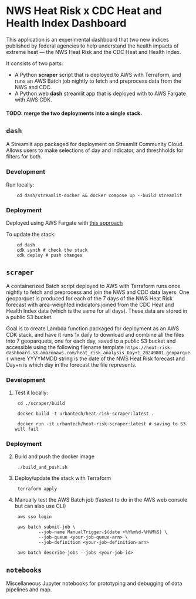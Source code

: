 # NWS Heat Risk x CDC Heat and Health Index Dashboard

This application is an experimental dashboard that two new indices published by federal agencies to help understand the health impacts of extreme heat — the NWS Heat Risk and the CDC Heat and Health Index.

It consists of two parts:

- A Python **scraper** script that is deployed to AWS with Terraform, and runs an AWS Batch job nightly to fetch and preprocess data from the NWS and CDC.
- A Python web **dash** streamlit app that is deployed with to AWS Fargate with AWS CDK.

#### TODO: merge the two deployments into a single stack.

## `dash`

A Streamlit app packaged for deployment on Streamlit Community Cloud. Allows users to make selections of day and indicator, and threshholds for filters for both.

### Development

Run locally:

        cd dash/streamlit-docker && docker compose up --build streamlit

### Deployment

Deployed using AWS Fargate with [this approach](https://github.com/tzaffi/streamlit-cdk-fargate)

To update the stack:

        cd dash
        cdk synth # check the stack
        cdk deploy # push changes

## `scraper`

A containerized Batch script deployed to AWS with Terraform runs once nightly to fetch and preprocess and join the NWS and CDC data layers. One geoparquet is produced for each of the 7 days of the NWS Heat Risk forecast with area-weighted indicators joined from the CDC Heat and Health Index data (which is the same for all days). These data are stored in a public S3 bucket.

Goal is to create Lambda function packaged for deployment as an AWS CDK stack, and have it runs 1x daily to download and combine all the files into 7 geoparquets, one for each day, saved to a public S3 bucket and accessible using the following filename template `https://heat-risk-dashboard.s3.amazonaws.com/heat_risk_analysis_Day+1_20240801.geoparquet` where YYYYMMDD string is the date of the NWS Heat Risk forecast and Day+n is which day in the forecast the file represents.

### Development

1. Test it locally:
        
        cd ./scraper/build
        
        docker build -t urbantech/heat-risk-scraper:latest .
        
        docker run -it urbantech/heat-risk-scraper:latest # saving to S3 will fail


### Deployment

2. Build and push the docker image

        ./build_and_push.sh


3. Deploy/update the stack with Terraform

        terraform apply

4. Manually test the AWS Batch job (fastest to do in the AWS web console but can also use CLI)

        aws sso login
        
        aws batch submit-job \
                --job-name ManualTrigger-$(date +%Y%m%d-%H%M%S) \
                --job-queue <your-job-queue-arn> \
                --job-definition <your-job-definition-arn>

        aws batch describe-jobs --jobs <your-job-id>



## `notebooks`

Miscellaneous Jupyter notebooks for prototyping and debugging of data pipelines and map.